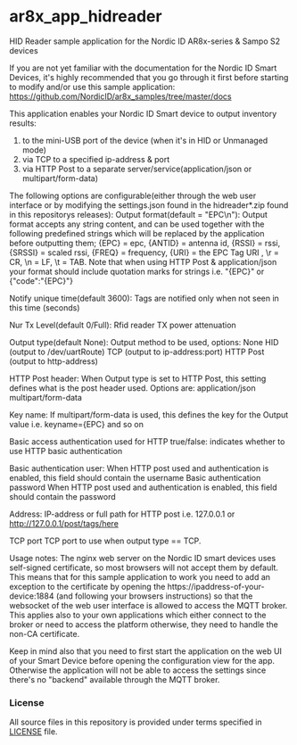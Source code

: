 # ar8x_app_hidreader
HID Reader sample application for the Nordic ID AR8x-series & Sampo S2 devices

If you are not yet familiar with the documentation for the Nordic ID Smart Devices, it's highly recommended that you go through it first before starting to modify and/or use this sample application: https://github.com/NordicID/ar8x_samples/tree/master/docs

This application enables your Nordic ID Smart device to output inventory results:
1) to the mini-USB port of the device (when it's in HID or Unmanaged mode)
2) via TCP to a specified ip-address & port
3) via HTTP Post to a separate server/service(application/json or multipart/form-data)

The following options are configurable(either through the web user interface or by modifying the settings.json found in the hidreader*.zip found in this repositorys releases):
Output format(default = "EPC\n"):
  Output format accepts any string content, and can be used together with the following predefined strings which will be replaced by the application before outputting them; 
    {EPC} = epc, {ANTID} = antenna id, {RSSI} = rssi, {SRSSI} = scaled rssi, {FREQ} = frequency, {URI} = the EPC Tag URI , \r = CR, \n = LF, \t = TAB.
  Note that when using HTTP Post & application/json your format should include quotation marks for strings i.e. "{EPC}" or {"code":"{EPC}"}

Notify unique time(default 3600):
  Tags are notified only when not seen in this time (seconds)
  
Nur Tx Level(default 0/Full):
  Rfid reader TX power attenuation

Output type(default None):
  Output method to be used, options:
      None
      HID (output to /dev/uartRoute)
      TCP (output to ip-address:port)
      HTTP Post (output to http-address)

HTTP Post header:
  When Output type is set to HTTP Post, this setting defines what is the post header used. Options are:
      application/json
      multipart/form-data
      
Key name:
  If multipart/form-data is used, this defines the key for the Output value i.e. keyname={EPC} and so on

Basic access authentication used for HTTP
  true/false: indicates whether to use HTTP basic authentication
  
Basic authentication user:
  When HTTP post used and authentication is enabled, this field should contain the username
Basic authentication password
  When HTTP post used and authentication is enabled, this field should contain the password
  
Address:
  IP-address or full path for HTTP post i.e. 127.0.0.1 or http://127.0.0.1/post/tags/here
  
TCP port
  TCP port to use when output type == TCP.
  
Usage notes:
The nginx web server on the Nordic ID smart devices uses self-signed certificate, so most browsers will not accept them by default. This means that for this sample application to work you need to add an exception to the certificate by opening the https://ipaddress-of-your-device:1884 (and following your browsers instructions) so that the websocket of the web user interface is allowed to access the MQTT broker. This applies also to your own applications which either connect to the broker or need to access the platform otherwise, they need to handle the non-CA certificate.

Keep in mind also that you need to first start the application on the web UI of your Smart Device before opening the configuration view for the app. Otherwise the application will not be able to access the settings since there's no "backend" available through the MQTT broker.

### License
All source files in this repository is provided under terms specified in [LICENSE](LICENSE) file.
